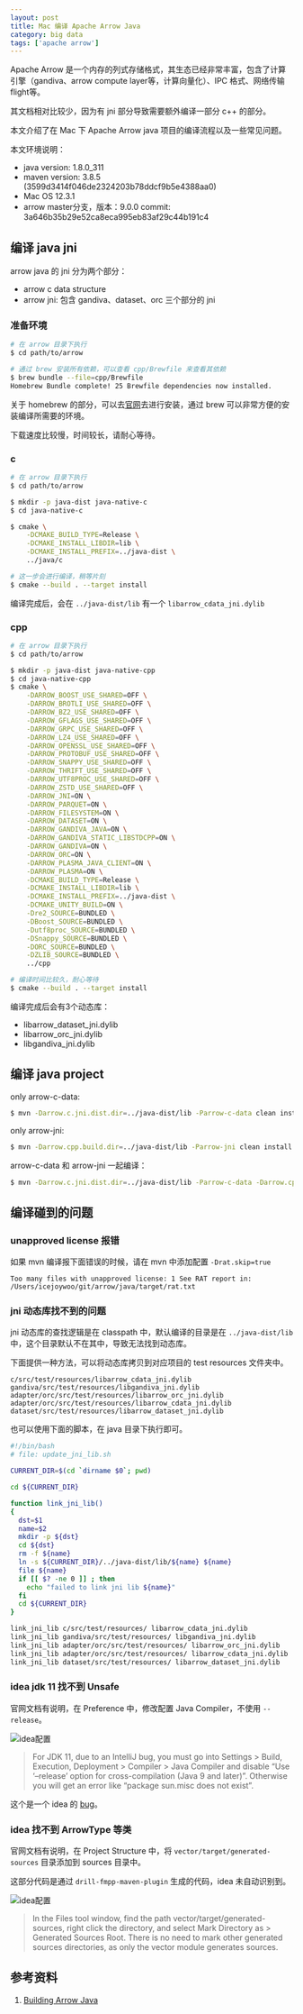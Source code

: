 ```yaml
---
layout: post
title: Mac 编译 Apache Arrow Java
category: big data
tags: ['apache arrow']
---
```


Apache Arrow 是一个内存的列式存储格式，其生态已经非常丰富，包含了计算引擎（gandiva、arrow compute layer等，计算向量化）、IPC 格式、网络传输 flight等。

其文档相对比较少，因为有 jni 部分导致需要额外编译一部分 c++ 的部分。

本文介绍了在 Mac 下 Apache Arrow java 项目的编译流程以及一些常见问题。

本文环境说明：
* java version: 1.8.0_311
* maven version: 3.8.5 (3599d3414f046de2324203b78ddcf9b5e4388aa0)
* Mac OS 12.3.1
* arrow master分支，版本：9.0.0 commit: 3a646b35b29e52ca8eca995eb83af29c44b191c4

## 编译 java jni

arrow java 的 jni 分为两个部分：
* arrow c data structure
* arrow jni: 包含 gandiva、dataset、orc 三个部分的 jni

### 准备环境

```bash
# 在 arrow 目录下执行
$ cd path/to/arrow

# 通过 brew 安装所有依赖，可以查看 cpp/Brewfile 来查看其依赖
$ brew bundle --file=cpp/Brewfile
Homebrew Bundle complete! 25 Brewfile dependencies now installed.
```

关于 homebrew 的部分，可以去[官网](https://brew.sh/)去进行安装，通过 brew 可以非常方便的安装编译所需要的环境。

下载速度比较慢，时间较长，请耐心等待。

### c

```bash
# 在 arrow 目录下执行
$ cd path/to/arrow

$ mkdir -p java-dist java-native-c
$ cd java-native-c

$ cmake \
    -DCMAKE_BUILD_TYPE=Release \
    -DCMAKE_INSTALL_LIBDIR=lib \
    -DCMAKE_INSTALL_PREFIX=../java-dist \
    ../java/c

# 这一步会进行编译，稍等片刻
$ cmake --build . --target install
```

编译完成后，会在 `../java-dist/lib` 有一个 `libarrow_cdata_jni.dylib`


### cpp

```bash
# 在 arrow 目录下执行
$ cd path/to/arrow

$ mkdir -p java-dist java-native-cpp
$ cd java-native-cpp
$ cmake \
    -DARROW_BOOST_USE_SHARED=OFF \
    -DARROW_BROTLI_USE_SHARED=OFF \
    -DARROW_BZ2_USE_SHARED=OFF \
    -DARROW_GFLAGS_USE_SHARED=OFF \
    -DARROW_GRPC_USE_SHARED=OFF \
    -DARROW_LZ4_USE_SHARED=OFF \
    -DARROW_OPENSSL_USE_SHARED=OFF \
    -DARROW_PROTOBUF_USE_SHARED=OFF \
    -DARROW_SNAPPY_USE_SHARED=OFF \
    -DARROW_THRIFT_USE_SHARED=OFF \
    -DARROW_UTF8PROC_USE_SHARED=OFF \
    -DARROW_ZSTD_USE_SHARED=OFF \
    -DARROW_JNI=ON \
    -DARROW_PARQUET=ON \
    -DARROW_FILESYSTEM=ON \
    -DARROW_DATASET=ON \
    -DARROW_GANDIVA_JAVA=ON \
    -DARROW_GANDIVA_STATIC_LIBSTDCPP=ON \
    -DARROW_GANDIVA=ON \
    -DARROW_ORC=ON \
    -DARROW_PLASMA_JAVA_CLIENT=ON \
    -DARROW_PLASMA=ON \
    -DCMAKE_BUILD_TYPE=Release \
    -DCMAKE_INSTALL_LIBDIR=lib \
    -DCMAKE_INSTALL_PREFIX=../java-dist \
    -DCMAKE_UNITY_BUILD=ON \
    -Dre2_SOURCE=BUNDLED \
    -DBoost_SOURCE=BUNDLED \
    -Dutf8proc_SOURCE=BUNDLED \
    -DSnappy_SOURCE=BUNDLED \
    -DORC_SOURCE=BUNDLED \
    -DZLIB_SOURCE=BUNDLED \
    ../cpp

# 编译时间比较久，耐心等待
$ cmake --build . --target install
```

编译完成后会有3个动态库：
* libarrow_dataset_jni.dylib
* libarrow_orc_jni.dylib
* libgandiva_jni.dylib


## 编译 java project

only arrow-c-data:

```bash
$ mvn -Darrow.c.jni.dist.dir=../java-dist/lib -Parrow-c-data clean install -Drat.skip=true
```

only arrow-jni:

```bash
$ mvn -Darrow.cpp.build.dir=../java-dist/lib -Parrow-jni clean install -Drat.skip=true
```

arrow-c-data 和 arrow-jni 一起编译：

```bash
$ mvn -Darrow.c.jni.dist.dir=../java-dist/lib -Parrow-c-data -Darrow.cpp.build.dir=../java-dist/lib -Parrow-jni clean install -Drat.skip=true
```

## 编译碰到的问题

### unapproved license 报错

如果 mvn 编译报下面错误的时候，请在 mvn 中添加配置 `-Drat.skip=true`
```
Too many files with unapproved license: 1 See RAT report in: /Users/icejoywoo/git/arrow/java/target/rat.txt
```

### jni 动态库找不到的问题

jni 动态库的查找逻辑是在 classpath 中，默认编译的目录是在 `../java-dist/lib` 中，这个目录默认不在其中，导致无法找到动态库。

下面提供一种方法，可以将动态库拷贝到对应项目的 test resources 文件夹中。

```
c/src/test/resources/libarrow_cdata_jni.dylib
gandiva/src/test/resources/libgandiva_jni.dylib
adapter/orc/src/test/resources/libarrow_orc_jni.dylib
adapter/orc/src/test/resources/libarrow_cdata_jni.dylib
dataset/src/test/resources/libarrow_dataset_jni.dylib
```

也可以使用下面的脚本，在 java 目录下执行即可。

```bash
#!/bin/bash
# file: update_jni_lib.sh

CURRENT_DIR=$(cd `dirname $0`; pwd)

cd ${CURRENT_DIR}

function link_jni_lib()
{
  dst=$1
  name=$2
  mkdir -p ${dst}
  cd ${dst}
  rm -f ${name}
  ln -s ${CURRENT_DIR}/../java-dist/lib/${name} ${name}
  file ${name}
  if [[ $? -ne 0 ]] ; then
    echo "failed to link jni lib ${name}"
  fi
  cd ${CURRENT_DIR}
}

link_jni_lib c/src/test/resources/ libarrow_cdata_jni.dylib
link_jni_lib gandiva/src/test/resources/ libgandiva_jni.dylib
link_jni_lib adapter/orc/src/test/resources/ libarrow_orc_jni.dylib
link_jni_lib adapter/orc/src/test/resources/ libarrow_cdata_jni.dylib
link_jni_lib dataset/src/test/resources/ libarrow_dataset_jni.dylib
```

### idea jdk 11 找不到 Unsafe

官网文档有说明，在 Preference 中，修改配置 Java Compiler，不使用 `--release`。

![idea配置](/assets/blog/arrow-build/disable-javac-release.jpg)

> For JDK 11, due to an IntelliJ bug, you must go into Settings > Build, Execution, Deployment > Compiler > Java Compiler and disable “Use ‘–release’ option for cross-compilation (Java 9 and later)”. Otherwise you will get an error like “package sun.misc does not exist”.

这个是一个 idea 的 [bug](https://youtrack.jetbrains.com/issue/IDEA-201168)。

### idea 找不到 ArrowType 等类

官网文档有说明，在 Project Structure 中，将 `vector/target/generated-sources` 目录添加到 sources 目录中。

这部分代码是通过 `drill-fmpp-maven-plugin` 生成的代码，idea 未自动识别到。

![idea配置](/assets/blog/arrow-build/generated-sources.jpg)

> In the Files tool window, find the path vector/target/generated-sources, right click the directory, and select Mark Directory as > Generated Sources Root. There is no need to mark other generated sources directories, as only the vector module generates sources.

## 参考资料

1. [Building Arrow Java](https://arrow.apache.org/docs/developers/java/building.html)